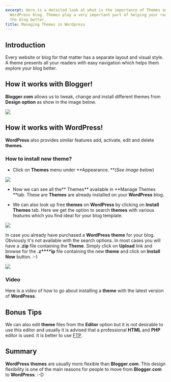 ```yaml
---
excerpt: Here is a detailed look at what is the importance of Themes on a self hosted
  WordPress blog. Themes play a very important part of helping your readers navigate
  the blog better.
title: Managing Themes in Wordpress
---
```


## Introduction


Every website or blog for that matter has a separate layout and visual style. A theme presents all your readers with easy navigation which helps them explore your blog better.


## How it works with Blogger!


**Blogger**.**com** allows us to tweak, change and install different themes from **Design** **option** as show in the image below.

[![](https://rtcamp.com/wp-content/uploads/2010/08/design-bloger-to-wordpress.png)](https://rtcamp.com/wp-content/uploads/2010/08/design-bloger-to-wordpress.png)


## How it works with WordPress!


**WordPress** also provides similar features add, activate, edit and delete **themes**.


### How to install new theme?





	
  * Click on **Themes** menu under **Appearance. **(_See image below_)


[![](https://rtcamp.com/wp-content/uploads/2010/08/themes-blogger-to-wordpress.png)](https://rtcamp.com/wp-content/uploads/2010/08/themes-blogger-to-wordpress.png)



	
  * Now we can see all the** Themes** available in **Manage Themes **tab. These are **Themes** are already installed on your **WordPress** blog.

	
  * We can also look up free **themes** on **WordPress** by clicking on **Install** **Themes** tab. Here we get the option to search **themes** with various features which you find ideal for your blog template.


[![](https://rtcamp.com/wp-content/uploads/2010/08/themes-blogger-to-wp.png)](https://rtcamp.com/wp-content/uploads/2010/08/themes-blogger-to-wp.png)

In case you already have purchased a **WordPress** **theme** for your blog. Obviously it's not available with the search options. In most cases you will have a **.zip** file containing the **Theme**. Simply click on **Upload** link and browse for the **.z****ip** file containing the new **theme** and click on **Install** **Now** button. :-)

[![](https://rtcamp.com/wp-content/uploads/2010/08/upload-theme-blogger-to-wp.png)](https://rtcamp.com/wp-content/uploads/2010/08/upload-theme-blogger-to-wp.png)


### Video


Here is a video of how to go about installing a **theme** with the latest version of **WordPress**.


## Bonus Tips


We can also edit **theme** files from the **Editor** option but it is not desirable to use this editor and usually it is advised that a professional **HTML** and **PHP** editor is used. It is better to use [FTP](http://filezilla-project.org/).


## Summary


**WordPress** **themes** are usually more flexible than **Blogger**.**com**. This design flexibility is one of the main reasons for people to move from **Blogger**.**com** to **WordPress**. :-D

